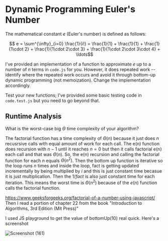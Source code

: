 # Dynamic Programming Euler's Number

The mathematical constant $e$ (Euler's number) is defined as follows:

$$ e = \sum^{\infty}_{i=0} \frac{1}{i!} = \frac{1}{1} + \frac{1}{1} +
\frac{1}{1\cdot 2} + \frac{1}{1\cdot 2\cdot 3} + \frac{1}{1\cdot 2\cdot 3\cdot
4} + \ldots$$

I've provided an implementation of a function to approximate $e$ up to a number
of $n$ terms in `code.js` for you. However, it does repeated work -- identify
where the repeated work occurs and avoid it through bottom-up dynamic
programming (not memoization). Change the implementation accordingly.

Test your new functions; I've provided some basic testing code in `code.test.js`
but you need to go beyond that.

## Runtime Analysis

What is the worst-case big $\Theta$ time complexity of your algorithm?

The factorial function has a time complexity of $\Theta(n)$ because it just does $n$ recusrsive calls with equal amount of work for each call. The e(n) function does recursion with $n-1$ until it reaches $n=0$ but then it calls factorial e(n) each call and that was $\Theta(n)$. So, the e(n) recursion and calling the factorial function for each $n$ equals $\Theta(n^2)$. Then the bottom up function is iterative so the loop runs $n$ times and inside the loop, fact is getting updated incrementally by being multiplied by $i$ and this is just constant time becasue it is just multiplication. Then the $1/fact$ is also just constant time for each iteration. 
This means the worst time is $\Theta(n^2)$ because of the $e(n)$ function calls the factorial function.

https://www.geeksforgeeks.org/factorial-of-a-number-using-javascript/
Then I read a portion of chapter 22 from the book "Introduction to Algorithms, 3rd Edition (Mit Press)"

I used JS playground to get the value of bottomUp(10) real quick. Here's a screenshot

![Screenshot (161)](https://github.com/user-attachments/assets/0f4c9b3c-0126-44fc-a9d1-77a661fe0c7f)
